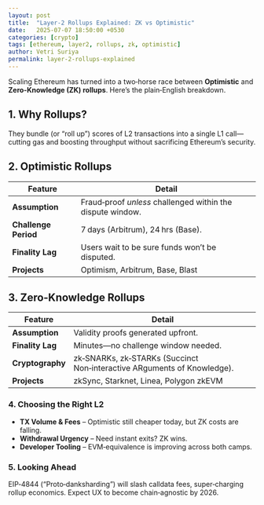 ```yaml
---
layout: post
title:  "Layer‑2 Rollups Explained: ZK vs Optimistic"
date:   2025-07-07 18:50:00 +0530
categories: [crypto]
tags: [ethereum, layer2, rollups, zk, optimistic]
author: Vetri Suriya
permalink: layer-2-rollups-explained
---
```


Scaling Ethereum has turned into a two‑horse race between **Optimistic** and **Zero‑Knowledge (ZK) rollups**. Here’s the plain‑English breakdown.

## 1. Why Rollups?
They bundle (or “roll up”) scores of L2 transactions into a single L1 call—cutting gas and boosting throughput without sacrificing Ethereum’s security.

## 2. Optimistic Rollups

| Feature          | Detail |
|------------------|--------|
| **Assumption**   | Fraud‑proof _unless_ challenged within the dispute window.|
| **Challenge Period** | 7 days (Arbitrum), 24 hrs (Base). |
| **Finality Lag** | Users wait to be sure funds won’t be disputed. |
| **Projects**     | Optimism, Arbitrum, Base, Blast |

## 3. Zero‑Knowledge Rollups

| Feature          | Detail |
|------------------|--------|
| **Assumption**   | Validity proofs generated upfront. |
| **Finality Lag** | Minutes—no challenge window needed. |
| **Cryptography** | zk‑SNARKs, zk‑STARKs (Succinct Non‑interactive ARguments of Knowledge). |
| **Projects**     | zkSync, Starknet, Linea, Polygon zkEVM |

### 4. Choosing the Right L2
* **TX Volume & Fees** – Optimistic still cheaper today, but ZK costs are falling.  
* **Withdrawal Urgency** – Need instant exits? ZK wins.  
* **Developer Tooling** – EVM‑equivalence is improving across both camps.

### 5. Looking Ahead
EIP‑4844 (“Proto‑danksharding”) will slash calldata fees, super‑charging rollup economics. Expect UX to become chain‑agnostic by 2026.

